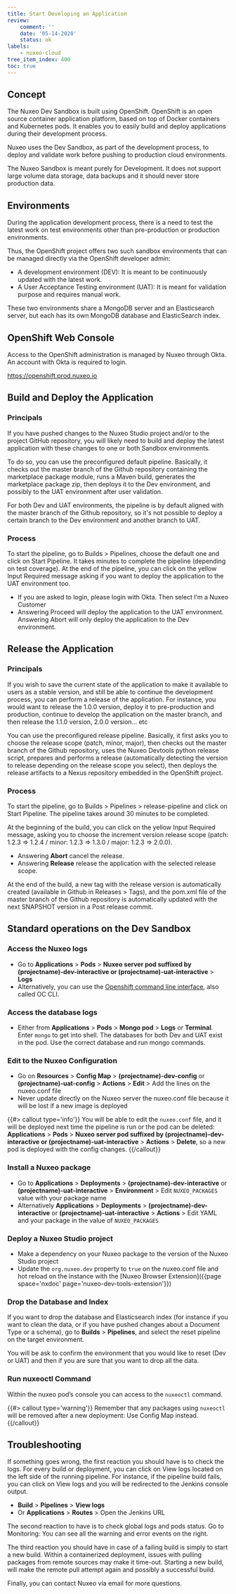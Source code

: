 ```yaml
---
title: Start Developing an Application
review:
    comment: ''
    date: '05-14-2020'
    status: ok
labels:
    - nuxeo-cloud
tree_item_index: 400
toc: true
---
```


## Concept

The Nuxeo Dev Sandbox is built using OpenShift. OpenShift is an open source container application platform, based on top of Docker containers and Kubernetes pods. It enables you to easily build and deploy applications during their development process.

Nuxeo uses the Dev Sandbox, as part of the development process, to deploy and validate work before pushing to production cloud environments.

The Nuxeo Sandbox is meant purely for Development. It does not support large volume data storage, data backups and it should never store production data.

## Environments

During the application development process, there is a need to test the latest work on test environments other than pre-production or production environments.

Thus, the OpenShift project offers two such sandbox environments that can be managed directly via the OpenShift developer admin:

- A development environment (DEV): It is meant to be continuously updated with the latest work.
- A User Acceptance Testing environment (UAT): It is meant for validation purpose and requires manual work.

These two environments share a MongoDB server and an Elasticsearch server, but each has its own MongoDB database and ElasticSearch index.

## OpenShift Web Console

Access to the OpenShift administration is managed by Nuxeo through Okta. An account with Okta is required to login.

https://openshift.prod.nuxeo.io

## Build and Deploy the Application

### Principals

If you have pushed changes to the ​Nuxeo Studio project and/or to the project GitHub repository​, you will likely need to build and deploy the latest application with these changes to one or both Sandbox environments.

To do so, you can use the preconfigured default pipeline. Basically, it checks out the master branch of the Github repository containing the marketplace package module, runs a Maven build, generates the marketplace package zip, then deploys it to the Dev environment, and possibly to the UAT environment after user validation.

For both Dev and UAT environments, the pipeline is by default aligned with the master branch of the Github repository, so it's not possible to deploy a certain branch to the Dev environment and another branch to UAT.



### Process

To start the pipeline, go to Builds > Pipelines, choose the default one and click on Start Pipeline.
It takes minutes to complete the pipeline (depending on test coverage). At the end of the pipeline, you can click on the yellow Input Required message asking if you want to deploy the application to the UAT environment too.

* If you are asked to login, please login with Okta. Then select I’m a Nuxeo Customer</br>
* Answering Proceed will deploy the application to the UAT environment. Answering Abort will only deploy the application to the Dev environment.


## Release the Application

### Principals

If you wish to save the current state of the application to make it available to users as a stable version, and still be able to continue the development process, you can perform a release of the application. For instance, you would want to release the 1.0.0 version, deploy it to pre-production and production, continue to develop the application on the master branch, and then release the 1.1.0 version, 2.0.0 version... etc

You can use the preconfigured release pipeline. Basically, it first asks you to choose the release scope (patch, minor, major), then checks out the master branch of the Github repository, uses the Nuxeo Devtools python release script, prepares and performs a release (automatically detecting the version to release depending on the release scope you select), then deploys the release artifacts to a Nexus repository embedded in the OpenShift project.

### Process

To start the pipeline, go to ​Builds > Pipelines > release-pipeline and click on Start Pipeline. The pipeline takes around 30 minutes to be completed.

At the beginning of the build, you can click on the yellow Input Required message, asking you to choose the increment version release scope (patch: 1.2.3 => 1.2.4 / minor: 1.2.3 => 1.3.0 / major: 1.2.3 => 2.0.0).

* Answering **Abort** cancel the release.
* Answering **Release** release the application with the selected release scope.

At the end of the build, a new tag with the release version is automatically created (available in Github in Releases > Tags​), and the pom.xml file of the master branch of the Github repository is automatically updated with the next SNAPSHOT version in a Post release commit.


## Standard operations on the Dev Sandbox

### Access the Nuxeo logs

- Go to **Applications** > **Pods** > **Nuxeo server pod suffixed by (projectname)-dev-interactive or  (projectname)-uat-interactive** > **Logs**
- Alternatively, you can use the [Openshift command line interface](https://docs.openshift.com/container-platform/4.5/cli_reference/openshift_cli/getting-started-cli.html), also called OC CLI.
  
### Access the database logs

- Either from **Applications** > **Pods** > **Mongo pod** > **Logs** or **Terminal**. Enter `mongo` to get into shell. The databases for both Dev and UAT exist in the pod. Use the correct database and run mongo commands.

### Edit to the Nuxeo Configuration

- Go on **Resources** > **Config Map** >  **(projectname)-dev-config** or **(projectname)-uat-config** > **Actions** > **Edit** > Add the lines on the nuxeo.conf file
-  Never update directly on the Nuxeo server the nuxeo.conf file because it will be lost if a new  image is deployed

{{#> callout type='info'}}
You will be able to edit the `nuxeo.conf` file, and it will be deployed next time the pipeline is run or the pod can be deleted: **Applications** > **Pods** > **Nuxeo server pod suffixed by (projectname)-dev-interactive or  (projectname)-uat-interactive** > **Actions** > **Delete**, so a new pod is deployed with the config changes.
{{/callout}}

### Install a Nuxeo package

- Go to **Applications** > **Deployments** > **(projectname)-dev-interactive** or **(projectname)-uat-interactive**  > **Environment** > Edit `NUXEO_PACKAGES` value with your package name
- Alternatively **Applications** > **Deployments** > **(projectname)-dev-interactive** or **(projectname)-uat-interactive**  > **Actions** > Edit YAML and your package in the value of `NUXEO_PACKAGES`

### Deploy a Nuxeo Studio project

- Make a dependency on your Nuxeo package to the version of the Nuxeo Studio project
- Update the `org.nuxeo.dev` property to `true` on the nuxeo.conf file and hot reload on the instance with the [Nuxeo Browser Extension]({{page space='nxdoc' page='nuxeo-dev-tools-extension'}})

### Drop the Database and Index

If you want to drop the database and Elasticsearch index (for instance if you want to clean the data, or if you have pushed changes about a Document Type or a schema), go to **​Builds** > **Pipelines**, and select the reset pipeline on the target environment.

You will be ask to confirm the environment that you would like to reset (Dev or UAT) and then if you are sure that you want to drop all the data.

### Run nuxeoctl Command

Within the nuxeo pod’s console you can access to the `nuxeoctl` command.

{{#> callout type='warning'}}
Remember that any packages using `nuxeoctl` will  be removed  after  a new deployment: Use Config Map instead.
{{/callout}}

## Troubleshooting

If something goes wrong, the first reaction you should have is to check the logs. For every build or deployment, you can click on View logs located on the left side of the running pipeline. For instance, if the pipeline build fails, you can click on View logs and you will be redirected to the Jenkins console output.

- **Build** > **Pipelines** > **View logs**
- Or **Applications** > **Routes** > Open the Jenkins URL 

The second reaction to have is to check global logs and pods status.
Go to Monitoring​: You can see all the warning and error events on the right.

The third reaction you should have in case of a failing build is simply to start a new build. Within a containerized deployment, issues with pulling packages from remote sources may make it time-out. Starting a new build, will make the remote pull attempt again and possibly a successful build.

Finally, you can contact Nuxeo via email for more questions.
